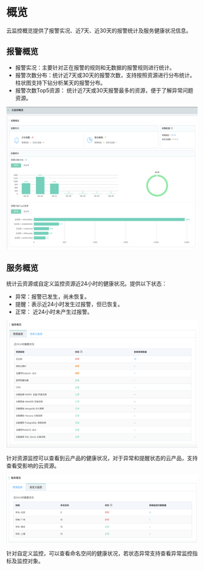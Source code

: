 # 概览

云监控概览提供了报警实况、近7天、近30天的报警统计及服务健康状况信息。

## 报警概览

- 报警实况：主要针对正在报警的规则和无数据的报警规则进行统计。
- 报警次数分布：统计近7天或30天的报警次数，支持按照资源进行分布统计。柱状图支持下钻分析某天的报警分布。
- 报警次数Top5资源： 统计近7天或30天报警最多的资源，便于了解异常问题资源。

![](../../../../image/Cloud-Monitor/img/overview_1.png)



## 服务概览

统计云资源或自定义监控资源近24小时的健康状况。提供以下状态：

- 异常：报警已发生，尚未恢复。
- 提醒：表示近24小时发生过报警，但已恢复。
- 正常： 近24小时未产生过报警。

![](../../../../image/Cloud-Monitor/img/overview_2.png)

针对资源监控可以查看到云产品的健康状况，对于异常和提醒状态的云产品，支持查看受影响的云资源。

![](../../../../image/Cloud-Monitor/img/overview_3.png)

针对自定义监控，可以查看命名空间的健康状况，若状态异常支持查看异常监控指标及监控对象。

